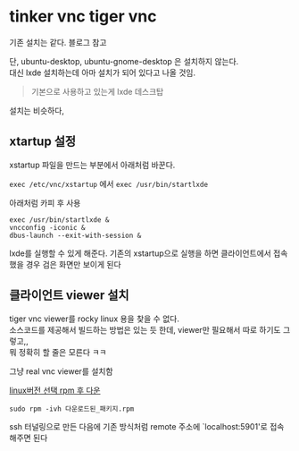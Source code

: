 # tinker vnc tiger vnc
기존 설치는 같다. 블로그 참고   

단, ubuntu-desktop,  ubuntu-gnome-desktop 은 설치하지 않는다.  
대신  lxde 설치하는데 아마 설치가 되어 있다고 나올 것임. 

> 기본으로 사용하고 있는게  lxde 데스크탑

설치는 비슷하다,

## xtartup 설정
xstartup 파일을 만드는 부분에서 아래처럼 바꾼다.  

`exec /etc/vnc/xstartup` 에서 `exec /usr/bin/startlxde`

아래처럼 카피 후 사용
```
exec /usr/bin/startlxde &
vncconfig -iconic &
dbus-launch --exit-with-session &
```

lxde를 실행할 수 있게 해준다. 기존의 xstartup으로 실행을 하면 클라이언트에서 접속했을 경우 검은 화면만 보이게 된다   


## 클라이언트 viewer 설치
tiger vnc viewer를 rocky linux 용을 찾을 수 없다.  
소스코드를 제공해서 빌드하는 방법은 있는 듯 한데, viewer만 필요해서 따로 하기도 그렇고,,   
뭐 정확히 할 줄은 모른다 ㅋㅋ 

그냥 real vnc viewer를 설치함

[linux버전 선택 rpm 후 다운](https://www.realvnc.com/en/connect/download/viewer/linux/)

```
sudo rpm -ivh 다운로드된_패키지.rpm
```

ssh 터널링으로 만든 다음에 기존 방식처럼 remote 주소에 `localhost:5901'로 접속해주면 된다  

